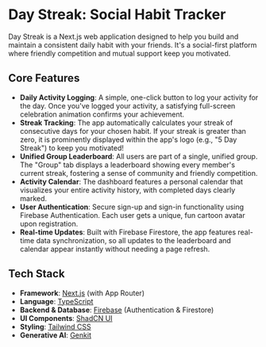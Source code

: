 # Day Streak: Social Habit Tracker

Day Streak is a Next.js web application designed to help you build and maintain a consistent daily habit with your friends. It's a social-first platform where friendly competition and mutual support keep you motivated.

## Core Features

*   **Daily Activity Logging**: A simple, one-click button to log your activity for the day. Once you've logged your activity, a satisfying full-screen celebration animation confirms your achievement.
*   **Streak Tracking**: The app automatically calculates your streak of consecutive days for your chosen habit. If your streak is greater than zero, it is prominently displayed within the app's logo (e.g., "5 Day Streak") to keep you motivated!
*   **Unified Group Leaderboard**: All users are part of a single, unified group. The "Group" tab displays a leaderboard showing every member's current streak, fostering a sense of community and friendly competition.
*   **Activity Calendar**: The dashboard features a personal calendar that visualizes your entire activity history, with completed days clearly marked.
*   **User Authentication**: Secure sign-up and sign-in functionality using Firebase Authentication. Each user gets a unique, fun cartoon avatar upon registration.
*   **Real-time Updates**: Built with Firebase Firestore, the app features real-time data synchronization, so all updates to the leaderboard and calendar appear instantly without needing a page refresh.

## Tech Stack

*   **Framework**: [Next.js](https://nextjs.org/) (with App Router)
*   **Language**: [TypeScript](https://www.typescriptlang.org/)
*   **Backend & Database**: [Firebase](https://firebase.google.com/) (Authentication & Firestore)
*   **UI Components**: [ShadCN UI](https://ui.shadcn.com/)
*   **Styling**: [Tailwind CSS](https://tailwindcss.com/)
*   **Generative AI**: [Genkit](https://firebase.google.com/docs/genkit)
